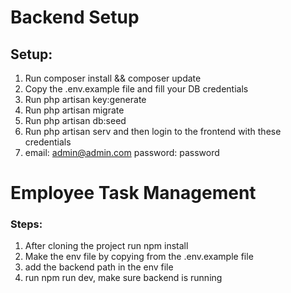 # Backend Setup
## Setup:

1) Run composer install && composer update 
2) Copy the .env.example file and fill your DB credentials
3) Run php artisan key:generate
4) Run php artisan migrate
5) Run php artisan db:seed
6) Run php artisan serv and then login to the frontend with these credentials
7) email: admin@admin.com password: password

# Employee Task Management
### Steps:

1) After cloning the project run npm install 
2) Make the env file by copying from the .env.example file  
3) add the backend path in the env file
4) run npm run dev, make sure backend is running
